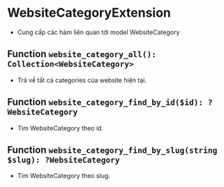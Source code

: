# WebsiteCategoryExtension
- Cung cấp các hàm liên quan tới model WebsiteCategory

## Function `website_category_all(): Collection<WebsiteCategory>`
- Trả về tất cả categories của website hiện tại.

## Function `website_category_find_by_id($id): ?WebsiteCategory`
- Tìm WebsiteCategory theo id.

## Function `website_category_find_by_slug(string $slug): ?WebsiteCategory`
- Tìm WebsiteCategory theo slug.
